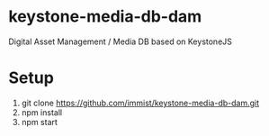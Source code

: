 # keystone-media-db-dam
Digital Asset Management / Media DB based on KeystoneJS

# Setup
1. git clone https://github.com/immist/keystone-media-db-dam.git
2. npm install
3. npm start
